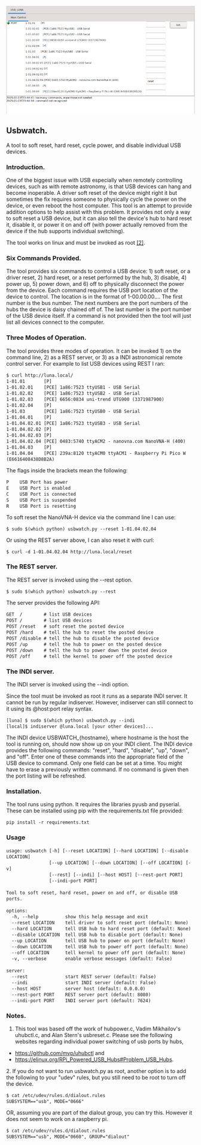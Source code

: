 
![image of usbwatch operating as a INDI server](res/cover.png)

## Usbwatch.

A tool to soft reset, hard reset, cycle power, and disable individual
USB devices.

### Introduction.

One of the biggest issue with USB especially when
remotely controlling devices, such as with remote astronomy, is
that USB devices can hang and become inoperable.
A driver soft reset of the device might right it
but sometimes the fix requires someone to physically
cycle the power on the device, or even 
reboot the host computer.  This tool is an attempt to provide addition options 
to help assist with this problem.  It provides not only a way to soft reset a
USB device, but it can also tell the device's hub to hard reset it, disable it,
or power it on and off (with power actually removed from the device if the hub supports
individual switching).

The tool works on linux and must be invoked as root [[2]](#2).

### Six Commands Provided.

The tool provides six commands to control a USB device: 1) soft reset, or a driver reset, 2) hard reset, or a reset performed by the hub, 3) disable, 4) power up, 5) power down, and 6) off to physically disconnect the power from the device.
Each command requires the USB port location of the device to control.  The location is in the format of 1-00.00.00....
The first number is the bus number.  The next numbers are the port numbers of the hubs the device is
daisy chained off of.  The last number is the port number of the USB device itself.  If a command
is not provided then the tool will just list all devices connect to the computer.


### Three Modes of Operation.

The tool provides three modes of operation.  It can be invoked 1) on the command line, 2) as a REST server, or 3) as a INDI astronomical remote control
server.  For example to list USB devices using REST I ran:

```
$ curl http://luna.local/
1-01.01       [P]    
1-01.02.01    [PCE] 1a86:7523 ttyUSB1 - USB Serial
1-01.02.02    [PCE] 1a86:7523 ttyUSB2 - USB Serial
1-01.02.03    [PCE] 6656:0834 uni-trend UTG900 (3371987900)
1-01.02.04    [P]    
1-01.03       [PCE] 1a86:7523 ttyUSB0 - USB Serial
1-01.04.01    [P]    
1-01.04.02.01 [PCE] 1a86:7523 ttyUSB3 - USB Serial
1-01.04.02.02 [P]    
1-01.04.02.03 [P]    
1-01.04.02.04 [PCE] 0483:5740 ttyACM2 - nanovna.com NanoVNA-H (400)
1-01.04.03    [P]    
1-01.04.04    [PCE] 239a:8120 ttyACM0 ttyACM1 - Raspberry Pi Pico W (E6616408438D8B2A)
```

The flags inside the brackets mean the following:

```
P    USB Port has power
E    USB Port is enabled
C    USB Port is connected
S    USB Port is suspended
R    USB Port is resetting
```

To soft reset the NanoVNA-H device via the command line I can use:

```
$ sudo $(which python) usbwatch.py --reset 1-01.04.02.04 
```

Or using the REST server above, I can also reset it with curl:

```
$ curl -d 1-01.04.02.04 http://luna.local/reset
```

### The REST server.

The REST server is invoked using the --rest option.

```
$ sudo $(which python) usbwatch.py --rest
```

The server provides the following API:

```
GET  /        # list USB devices
POST /        # list USB devices 
POST /reset   # soft reset the posted device
POST /hard    # tell the hub to reset the posted device
POST /disable # tell the hub to disable the posted device
POST /up      # tell the hub to power on the posted device
POST /down    # tell the hub to power down the posted device
POST /off     # tell the kernel to power off the posted device
```

### The INDI server.

The INDI server is invoked using the --indi option.

Since the tool must
be invoked as root it runs as a separate INDI server.  It cannot be run by
regular indiserver.
However, indiserver can still connect to it using its @host:port relay syntax.

```
[luna] $ sudo $(which python) usbwatch.py --indi
[local]$ indiserver @luna.local [your other devices]...
```

The INDI device USBWATCH_{hostname}, where hostname is the host the tool is 
running on, should now show up on your INDI client.
The INDI device provides the following commands:
"reset", "hard", "disable", "up", "down", and "off".   Enter one of these commands into the 
appropriate field of the USB device to command.  Only one field can be set
at a time.  You might have to erase a previously written command.  If no command is given
then the port listing will be refreshed.

### Installation.

The tool runs using python.  It requires the libraries pyusb and pyserial.  These
can be installed using pip with the requirements.txt file provided:

```
pip install -r requirements.txt
```

### Usage

```
usage: usbwatch [-h] [--reset LOCATION] [--hard LOCATION] [--disable LOCATION]
                [--up LOCATION] [--down LOCATION] [--off LOCATION] [-v]
                [--rest] [--indi] [--host HOST] [--rest-port PORT]
                [--indi-port PORT]

Tool to soft reset, hard reset, power on and off, or disable USB ports.

options:
  -h, --help          show this help message and exit
  --reset LOCATION    tell driver to soft reset port (default: None)
  --hard LOCATION     tell USB hub to hard reset port (default: None)
  --disable LOCATION  tell USB hub to disable port (default: None)
  --up LOCATION       tell USB hub to power on port (default: None)
  --down LOCATION     tell USB hub to power off port (default: None)
  --off LOCATION      tell kernel to power off port (default: None)
  -v, --verbose       enable verbose messages (default: False)

server:
  --rest              start REST server (default: False)
  --indi              start INDI server (default: False)
  --host HOST         server host (default: 0.0.0.0)
  --rest-port PORT    REST server port (default: 8080)
  --indi-port PORT    INDI server port (default: 7624)
```

### Notes.

1. This tool was based off the work of hubpower.c, Vadim Mikhailov's uhubctl.c, and 
Alan Stern's usbreset.c.
Please see the following websites regarding individual power switching of usb ports by hubs,
- https://github.com/mvp/uhubctl and
- https://elinux.org/RPi_Powered_USB_Hubs#Problem_USB_Hubs.

<a name="2"></a>
2. If you do not want to run usbwatch.py as root, another option is to add the following 
to your "udev" rules, but you still need to be root to turn off the device.

```
$ cat /etc/udev/rules.d/dialout.rules
SUBSYSTEM=="usb", MODE="0666"
```
OR, assuming you are part of the dialout group, you can try this.  However it does not seem to work on a raspberry pi.

```
$ cat /etc/udev/rules.d/dialout.rules
SUBSYSTEM=="usb", MODE="0660", GROUP="dialout"
```


